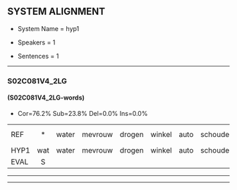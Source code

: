 
## SYSTEM ALIGNMENT

- System Name = hyp1

- Speakers = 1

- Sentences = 1

---

### S02C081V4_2LG

#### (S02C081V4_2LG-words)

- Cor=76.2%	Sub=23.8%	Del=0.0%	Ins=0.0%

|  |  |  |  |  |  |  |  |  |  |  |  |  |  |  |  |  |  |  |  |  |  |  |  |  |  |  |  |  |  |  |  |  |  |  |  |  |  |  |  |  |  |  |
|:--- |:---:|:---:|:---:|:---:|:---:|:---:|:---:|:---:|:---:|:---:|:---:|:---:|:---:|:---:|:---:|:---:|:---:|:---:|:---:|:---:|:---:|:---:|:---:|:---:|:---:|:---:|:---:|:---:|:---:|:---:|:---:|:---:|:---:|:---:|:---:|:---:|:---:|:---:|:---:|:---:|:---:|:---:|
| REF | * | water | mevrouw | drogen | winkel | auto | schouders | verhaal | koning | moeilijk | speelplaats | drinken | hoofdpijn | regen | vliegtuig | stoppen | opnieuw | gooien | sneeuwen | moeder | liedje | potlood | fietsbel | vinger | dichtbij | meisje | chauffeur | muziek | waarom | scheuren | lawaai | zwemmen | vuurwerk | appel | cola | kussen | *(eerst) | eerste | circus | kleuren | voetbal | vlinder |
| HYP1 | wat | water | mevrouw | drogen | winkel | auto | schouders | verhaal | koning | moeilijk | speelplaats | drinken | hoofdpijn | dringen | vliegtuig | stoppen | opnieuw | gooien | sneeuwen | moeder | lietje | potlood | vietsbijl | inger | dichtbij | meisje | chauffeur | muziek | waarom | scheuren | lawaai | sulmen | geurwerk | abbel | cola | kussen | eerst | eerste | sirpus | kleuren | voetbal | vlinder |
| EVAL | S |  |  |  |  |  |  |  |  |  |  |  |  | S |  |  |  |  |  |  | S |  | S | S |  |  |  |  |  |  |  | S | S | S |  |  | S |  | S |  |  |  |
---

---
